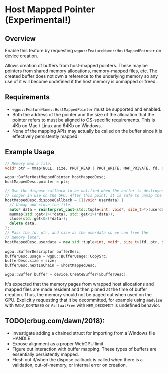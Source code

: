 # Host Mapped Pointer (Experimental!)

## Overview

Enable this feature by requesting `wgpu::FeatureName::HostMappedPointer` on device creation.

Allows creation of buffers from host-mapped pointers. These may be pointers from shared memory allocations, memory-mapped files, etc. The created buffer does not own a reference to the underlying memory so any use of it will become undefined if the host memory is unmapped or freed.

## Requirements
 - `wgpu::FeatureName::HostMappedPointer` must be supported and enabled.
 - Both the address of the pointer and the size of the allocation that the pointer refers to must be aligned to OS-specific requirements. This is 4Kb on Mac / Linux and 64Kb on Windows.
 - None of the mapping APIs may actually be called on the buffer since it is effectively persistently mapped.

## Example Usage
```c++
// Memory map a file.
void* ptr = mmap(NULL, size, PROT_READ | PROT_WRITE, MAP_PRIVATE, fd, 0);

wgpu::BufferHostMappedPointer hostMappedDesc;
hostMappedDesc.pointer = ptr;

// Use the dispose callback to be notified when the buffer is destroyed and no
// longer in use on the GPU. After this point, it is safe to unmap the memory.
hostMappedDesc.disposeCallback = [](void* userdata) {
  // Unmap and close the file.
  auto* data = reinterpret_cast<std::tuple<int, void*, size_t>*>(userdata);
  munmap(std::get<1>(*data), std::get<2>(*data));
  close(std::get<0>(*data));
  delete data;
};
// Pass the fd, ptr, and size as the userdata so we can free the
// memory later.
hostMappedDesc.userdata = new std::tuple<int, void*, size_t>(fd, ptr, size);

wgpu::BufferDescriptor bufferDesc;
bufferDesc.usage = wgpu::BufferUsage::CopySrc;
bufferDesc.size = size;
bufferDesc.nextInChain = &hostMappedDesc;

wgpu::Buffer buffer = device.CreateBuffer(&bufferDesc);
```

It's expected that the memory pages from wrapped host allocations and mapped files are made resident and then pinned at the time of buffer creation. Thus, the memory should not be paged out when used on the GPU. Explicitly requesting that it be decommitted, for example using `madvise` with `MADV_DONTNEED` or `VirtualFree` with `MEM_DECOMMIT` is undefined behavior.

## TODO(crbug.com/dawn/2018):
 - Investigate adding a chained struct for importing from a Windows file HANDLE
 - Expose alignment as a proper WebGPU limit.
 - Figure out interaction with buffer mapping. These types of buffers are essentially persistently mapped.
 - Flesh out if/when the dispose callback is called when there is a validation, out-of-memory, or internal error on creation.
